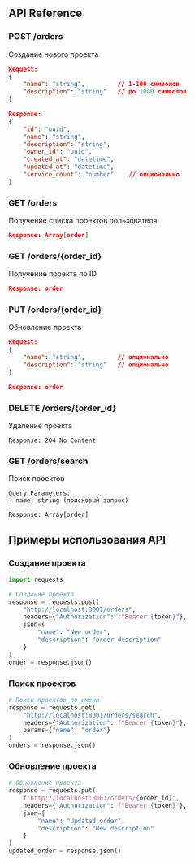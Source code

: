 ## API Reference

### POST /orders
Создание нового проекта
```json
Request:
{
    "name": "string",         // 1-100 символов
    "description": "string"   // до 1000 символов
}

Response:
{
    "id": "uuid",
    "name": "string",
    "description": "string",
    "owner_id": "uuid",
    "created_at": "datetime",
    "updated_at": "datetime",
    "service_count": "number"    // опционально
}
```

### GET /orders
Получение списка проектов пользователя
```json
Response: Array[order]
```

### GET /orders/{order_id}
Получение проекта по ID
```json
Response: order
```

### PUT /orders/{order_id}
Обновление проекта
```json
Request:
{
    "name": "string",         // опционально
    "description": "string"   // опционально
}

Response: order
```

### DELETE /orders/{order_id}
Удаление проекта
```
Response: 204 No Content
```

### GET /orders/search
Поиск проектов
```
Query Parameters:
- name: string (поисковый запрос)

Response: Array[order]
```

## Примеры использования API

### Создание проекта
```python
import requests

# Создание проекта
response = requests.post(
    "http://localhost:8001/orders",
    headers={"Authorization": f"Bearer {token}"},
    json={
        "name": "New order",
        "description": "order description"
    }
)
order = response.json()
```

### Поиск проектов
```python
# Поиск проектов по имени
response = requests.get(
    "http://localhost:8001/orders/search",
    headers={"Authorization": f"Bearer {token}"},
    params={"name": "order"}
)
orders = response.json()
```

### Обновление проекта
```python
# Обновление проекта
response = requests.put(
    f"http://localhost:8001/orders/{order_id}",
    headers={"Authorization": f"Bearer {token}"},
    json={
        "name": "Updated order",
        "description": "New description"
    }
)
updated_order = response.json()
```